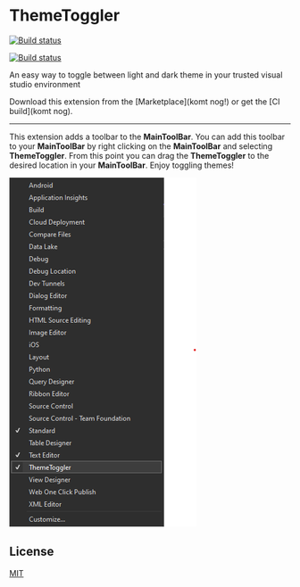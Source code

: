 # ThemeToggler

[![Build status](https://ci.appveyor.com/api/projects/status/2g62kirurnwoxwol?svg=true)](https://ci.appveyor.com/project/Redmern/themetoggler)

[![Build status](https://ci.appveyor.com/api/projects/status/2g62kirurnwoxwol/branch/main?svg=true)](https://ci.appveyor.com/project/Redmern/themetoggler/branch/main)

An easy way to toggle between light and dark theme in your trusted visual studio environment

Download this extension from the [Marketplace](komt nog!)
or get the [CI build](komt nog).

-----------------------------------------

This extension adds a toolbar to the **MainToolBar**. You can add this toolbar to your **MainToolBar** by right clicking on the **MainToolBar** and selecting **ThemeToggler**. From this point you can drag the **ThemeToggler** to the desired location in your **MainToolBar**. Enjoy toggling themes!

![Menu](img/RightClickToolBar.png)

## License
[MIT](LICENSE.txt)
